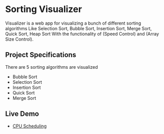 # Sorting Visualizer
Visualizer is a web app for visualizing a bunch of different sorting algorithms Like Selection Sort, Bubble Sort, Insertion Sort, Merge Sort, Quick Sort, Heap Sort With the functionality of (Speed Control) and (Array Size Control).

## Project Specifications
There are 5 sorting algorithms are visualized

- Bubble Sort 
- Selection Sort
- Insertion Sort
- Quick Sort
- Merge Sort

## Live Demo
- [CPU Scheduling](https://omkarkanade.github.io/Sorting-Visualizer/)
